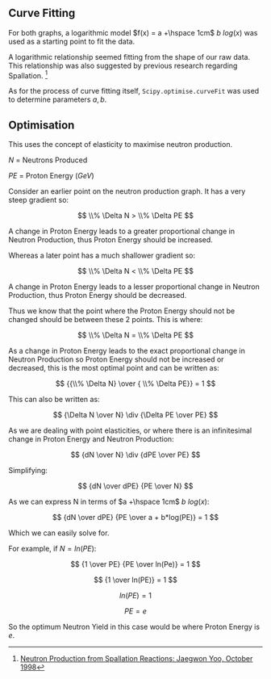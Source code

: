 ## Curve Fitting

For both graphs, a logarithmic model $f(x) = a +\hspace 1cm$ $b$ $log(x)$ was used as a starting point to fit the data. 

A logarithmic relationship seemed fitting from the shape of our raw data. This relationship was also suggested by previous research regarding Spallation. [^1]

As for the process of curve fitting itself, `Scipy.optimise.curveFit` was used to determine parameters $a,b$. 

## Optimisation 

This uses the concept of elasticity to maximise neutron production. 

$N$ = Neutrons Produced 

$PE$ = Proton Energy ($GeV$)

Consider an earlier point on the neutron production graph. It has a very steep gradient so:

$$ \\% \Delta N > \\% \Delta PE $$

A change in Proton Energy leads to a greater proportional change in Neutron Production, thus Proton Energy should be increased. 

Whereas a later point has a much shallower gradient so:

$$ \\% \Delta N < \\% \Delta PE $$

A change in Proton Energy leads to a lesser proportional change in Neutron Production, thus Proton Energy should be decreased. 

Thus we know that the point where the Proton Energy should not be changed should be between these 2 points. This is where: 

$$ \\% \Delta N = \\% \Delta PE $$

As a change in Proton Energy leads to the exact proportional change in Neutron Production so Proton Energy should not be increased or decreased, this is the most optimal point and can be written as:

$$ {{\\% \Delta N} \over { \\% \Delta PE}} = 1 $$

This can also be written as:

$$ {\Delta N \over N} \div {\Delta PE \over PE} $$

As we are dealing with point elasticities, or where there is an infinitesimal change in Proton Energy and Neutron Production:

$$ {dN \over N} \div {dPE \over PE} $$

Simplifying:

$$ {dN \over dPE} {PE \over N} $$

As we can express N in terms of $a +\hspace 1cm$ $b$ $log(x)$:

$$ {dN \over dPE} {PE \over a + b*log(PE)} = 1 $$

Which we can easily solve for. 

For example, if $N = ln(PE)$:

$$ {1 \over PE} {PE \over ln(Pe)} = 1 $$

$$ {1 \over ln(PE)} = 1 $$

$$ ln(PE) = 1 $$

$$ PE = e $$

So the optimum Neutron Yield in this case would be where Proton Energy is $e$.

[^1]: [Neutron Production from Spallation Reactions: Jaegwon Yoo, October 1998](https://www.kns.org/files/pre_paper/30/98A-026.PDF) 

